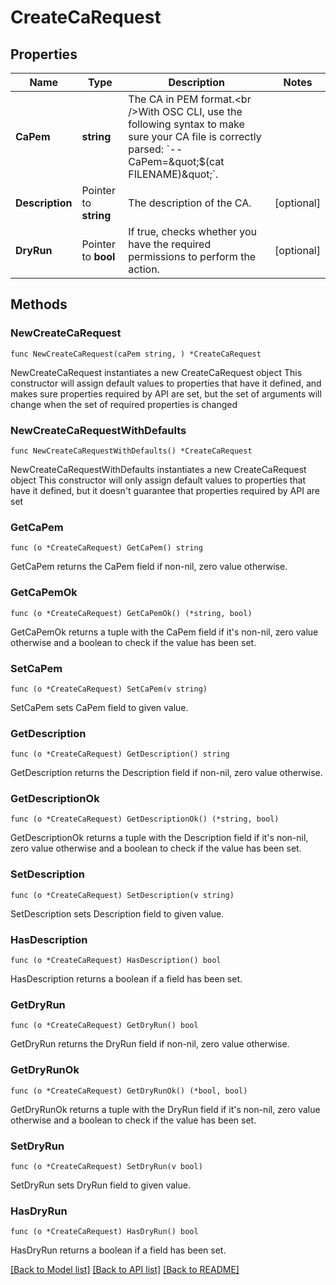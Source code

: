 # CreateCaRequest

## Properties

Name | Type | Description | Notes
------------ | ------------- | ------------- | -------------
**CaPem** | **string** | The CA in PEM format.&lt;br /&gt;With OSC CLI, use the following syntax to make sure your CA file is correctly parsed: &#x60;--CaPem&#x3D;&amp;quot;$(cat FILENAME)&amp;quot;&#x60;. | 
**Description** | Pointer to **string** | The description of the CA. | [optional] 
**DryRun** | Pointer to **bool** | If true, checks whether you have the required permissions to perform the action. | [optional] 

## Methods

### NewCreateCaRequest

`func NewCreateCaRequest(caPem string, ) *CreateCaRequest`

NewCreateCaRequest instantiates a new CreateCaRequest object
This constructor will assign default values to properties that have it defined,
and makes sure properties required by API are set, but the set of arguments
will change when the set of required properties is changed

### NewCreateCaRequestWithDefaults

`func NewCreateCaRequestWithDefaults() *CreateCaRequest`

NewCreateCaRequestWithDefaults instantiates a new CreateCaRequest object
This constructor will only assign default values to properties that have it defined,
but it doesn't guarantee that properties required by API are set

### GetCaPem

`func (o *CreateCaRequest) GetCaPem() string`

GetCaPem returns the CaPem field if non-nil, zero value otherwise.

### GetCaPemOk

`func (o *CreateCaRequest) GetCaPemOk() (*string, bool)`

GetCaPemOk returns a tuple with the CaPem field if it's non-nil, zero value otherwise
and a boolean to check if the value has been set.

### SetCaPem

`func (o *CreateCaRequest) SetCaPem(v string)`

SetCaPem sets CaPem field to given value.


### GetDescription

`func (o *CreateCaRequest) GetDescription() string`

GetDescription returns the Description field if non-nil, zero value otherwise.

### GetDescriptionOk

`func (o *CreateCaRequest) GetDescriptionOk() (*string, bool)`

GetDescriptionOk returns a tuple with the Description field if it's non-nil, zero value otherwise
and a boolean to check if the value has been set.

### SetDescription

`func (o *CreateCaRequest) SetDescription(v string)`

SetDescription sets Description field to given value.

### HasDescription

`func (o *CreateCaRequest) HasDescription() bool`

HasDescription returns a boolean if a field has been set.

### GetDryRun

`func (o *CreateCaRequest) GetDryRun() bool`

GetDryRun returns the DryRun field if non-nil, zero value otherwise.

### GetDryRunOk

`func (o *CreateCaRequest) GetDryRunOk() (*bool, bool)`

GetDryRunOk returns a tuple with the DryRun field if it's non-nil, zero value otherwise
and a boolean to check if the value has been set.

### SetDryRun

`func (o *CreateCaRequest) SetDryRun(v bool)`

SetDryRun sets DryRun field to given value.

### HasDryRun

`func (o *CreateCaRequest) HasDryRun() bool`

HasDryRun returns a boolean if a field has been set.


[[Back to Model list]](../README.md#documentation-for-models) [[Back to API list]](../README.md#documentation-for-api-endpoints) [[Back to README]](../README.md)


